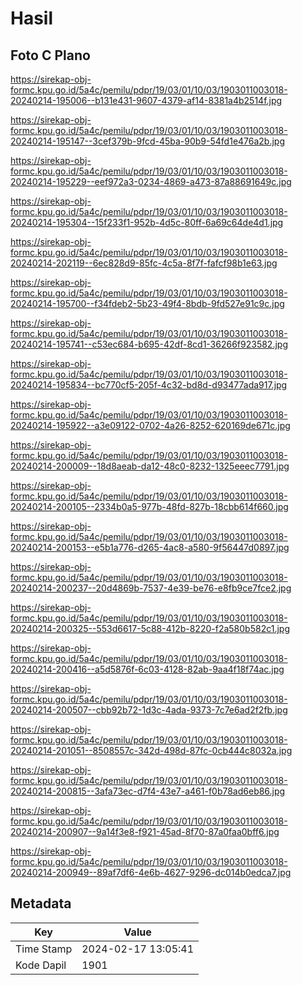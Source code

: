 # Hasil

## Foto C Plano

https://sirekap-obj-formc.kpu.go.id/5a4c/pemilu/pdpr/19/03/01/10/03/1903011003018-20240214-195006--b131e431-9607-4379-af14-8381a4b2514f.jpg

https://sirekap-obj-formc.kpu.go.id/5a4c/pemilu/pdpr/19/03/01/10/03/1903011003018-20240214-195147--3cef379b-9fcd-45ba-90b9-54fd1e476a2b.jpg

https://sirekap-obj-formc.kpu.go.id/5a4c/pemilu/pdpr/19/03/01/10/03/1903011003018-20240214-195229--eef972a3-0234-4869-a473-87a88691649c.jpg

https://sirekap-obj-formc.kpu.go.id/5a4c/pemilu/pdpr/19/03/01/10/03/1903011003018-20240214-195304--15f233f1-952b-4d5c-80ff-6a69c64de4d1.jpg

https://sirekap-obj-formc.kpu.go.id/5a4c/pemilu/pdpr/19/03/01/10/03/1903011003018-20240214-202119--6ec828d9-85fc-4c5a-8f7f-fafcf98b1e63.jpg

https://sirekap-obj-formc.kpu.go.id/5a4c/pemilu/pdpr/19/03/01/10/03/1903011003018-20240214-195700--f34fdeb2-5b23-49f4-8bdb-9fd527e91c9c.jpg

https://sirekap-obj-formc.kpu.go.id/5a4c/pemilu/pdpr/19/03/01/10/03/1903011003018-20240214-195741--c53ec684-b695-42df-8cd1-36266f923582.jpg

https://sirekap-obj-formc.kpu.go.id/5a4c/pemilu/pdpr/19/03/01/10/03/1903011003018-20240214-195834--bc770cf5-205f-4c32-bd8d-d93477ada917.jpg

https://sirekap-obj-formc.kpu.go.id/5a4c/pemilu/pdpr/19/03/01/10/03/1903011003018-20240214-195922--a3e09122-0702-4a26-8252-620169de671c.jpg

https://sirekap-obj-formc.kpu.go.id/5a4c/pemilu/pdpr/19/03/01/10/03/1903011003018-20240214-200009--18d8aeab-da12-48c0-8232-1325eeec7791.jpg

https://sirekap-obj-formc.kpu.go.id/5a4c/pemilu/pdpr/19/03/01/10/03/1903011003018-20240214-200105--2334b0a5-977b-48fd-827b-18cbb614f660.jpg

https://sirekap-obj-formc.kpu.go.id/5a4c/pemilu/pdpr/19/03/01/10/03/1903011003018-20240214-200153--e5b1a776-d265-4ac8-a580-9f56447d0897.jpg

https://sirekap-obj-formc.kpu.go.id/5a4c/pemilu/pdpr/19/03/01/10/03/1903011003018-20240214-200237--20d4869b-7537-4e39-be76-e8fb9ce7fce2.jpg

https://sirekap-obj-formc.kpu.go.id/5a4c/pemilu/pdpr/19/03/01/10/03/1903011003018-20240214-200325--553d6617-5c88-412b-8220-f2a580b582c1.jpg

https://sirekap-obj-formc.kpu.go.id/5a4c/pemilu/pdpr/19/03/01/10/03/1903011003018-20240214-200416--a5d5876f-6c03-4128-82ab-9aa4f18f74ac.jpg

https://sirekap-obj-formc.kpu.go.id/5a4c/pemilu/pdpr/19/03/01/10/03/1903011003018-20240214-200507--cbb92b72-1d3c-4ada-9373-7c7e6ad2f2fb.jpg

https://sirekap-obj-formc.kpu.go.id/5a4c/pemilu/pdpr/19/03/01/10/03/1903011003018-20240214-201051--8508557c-342d-498d-87fc-0cb444c8032a.jpg

https://sirekap-obj-formc.kpu.go.id/5a4c/pemilu/pdpr/19/03/01/10/03/1903011003018-20240214-200815--3afa73ec-d7f4-43e7-a461-f0b78ad6eb86.jpg

https://sirekap-obj-formc.kpu.go.id/5a4c/pemilu/pdpr/19/03/01/10/03/1903011003018-20240214-200907--9a14f3e8-f921-45ad-8f70-87a0faa0bff6.jpg

https://sirekap-obj-formc.kpu.go.id/5a4c/pemilu/pdpr/19/03/01/10/03/1903011003018-20240214-200949--89af7df6-4e6b-4627-9296-dc014b0edca7.jpg


## Metadata

| Key        | Value               |
| ---------- | ------------------- |
| Time Stamp | 2024-02-17 13:05:41 |
| Kode Dapil | 1901                |



